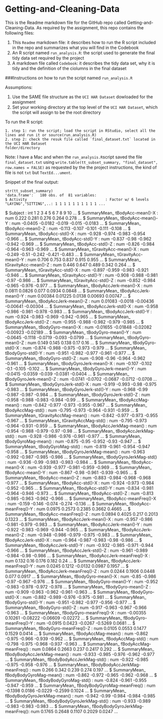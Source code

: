 Getting-and-Cleaning-Data
===========

This is the Readme markdown file for the GitHub repo called Getting-and-Cleaning-Data.
As required by the assignment, this repo contains the following files:

1. This `Readme` markdown file: it describes how to run the R script included in the repo and summarizes what you will find in the Codebook
2. An R script named `run_analysis.R`: the script used to generate the final tidy data set required by the project
3. A markdown file called `Codebook`: it describes the tidy data set, why it is tidy and the definition of the ciolumns in the final dataset
 
###Instructions on how to run the script named `run_analysis.R`

Assumptions: 

1. Use the SAME file structure as the `UCI HAR Dataset` dowloaded for the assignment
2. Set your working directory at the top level of the `UCI HAR Dataset`, which the script will assign to be the root directory
 
To run the R script:

<!-- -->
    1. step 1: run the script; load the script in RStudio, select all the lines and run it or source(run_analysis.R)
    2. step 2: check the resuk file called `final_dataset.txt` located in the UCI HAR Dataset             
    folder/directory

Note: I have a Mac and when the `run_analysis.R`script saved the file `final_dataset.txt` using `write.table(tt_subset_summary, "final_dataset", row.names = FALSE)` as requested by the the project instructions, the kind of file is not `txt` but `TextEd...ument`.

Snippet of the final output:

<!-- -->
    str(tt_subset_summary)
    'data.frame':	180 obs. of  81 variables:
    $ Activity                                    : Factor w/ 6 levels "LAYING","SITTING",..: 1 1 1 1 1 1 1 1 1 1 ...
   $ Subject                                     : int  1 2 3 4 5 6 7 8 9 10 ...
   $ SummaryMean_ tBodyAcc-mean()-X              : num  0.222 0.281 0.276 0.264 0.278 ...
   $ SummaryMean_ tBodyAcc-mean()-Y              : num  -0.0405 -0.0182 -0.019 -0.015 -0.0183 ...
   $ SummaryMean_ tBodyAcc-mean()-Z              : num  -0.113 -0.107 -0.101 -0.111 -0.108 ...
   $ SummaryMean_ tBodyAcc-std()-X               : num  -0.928 -0.974 -0.983 -0.954 -0.966 ...
   $ SummaryMean_ tBodyAcc-std()-Y               : num  -0.837 -0.98 -0.962 -0.942 -0.969 ...
   $ SummaryMean_ tBodyAcc-std()-Z               : num  -0.826 -0.984 -0.964 -0.963 -0.969 ...
   $ SummaryMean_ tGravityAcc-mean()-X           : num  -0.249 -0.51 -0.242 -0.421 -0.483 ...
   $ SummaryMean_ tGravityAcc-mean()-Y           : num  0.706 0.753 0.837 0.915 0.955 ...
   $ SummaryMean_ tGravityAcc-mean()-Z           : num  0.446 0.647 0.489 0.342 0.264 ...
   $ SummaryMean_ tGravityAcc-std()-X            : num  -0.897 -0.959 -0.983 -0.921 -0.946 ...
   $ SummaryMean_ tGravityAcc-std()-Y            : num  -0.908 -0.988 -0.981 -0.97 -0.986 ...
   $ SummaryMean_ tGravityAcc-std()-Z            : num  -0.852 -0.984 -0.965 -0.976 -0.977 ...
   $ SummaryMean_ tBodyAccJerk-mean()-X          : num  0.0811 0.0826 0.077 0.0934 0.0848 ...
   $ SummaryMean_ tBodyAccJerk-mean()-Y          : num  0.00384 0.01225 0.0138 0.00693 0.00747 ...
   $ SummaryMean_ tBodyAccJerk-mean()-Z          : num  0.01083 -0.0018 -0.00436 -0.00641 -0.00304 ...
   $ SummaryMean_ tBodyAccJerk-std()-X           : num  -0.958 -0.986 -0.981 -0.978 -0.983 ...
   $ SummaryMean_ tBodyAccJerk-std()-Y           : num  -0.924 -0.983 -0.969 -0.942 -0.965 ...
   $ SummaryMean_ tBodyAccJerk-std()-Z           : num  -0.955 -0.988 -0.982 -0.979 -0.985 ...
   $ SummaryMean_ tBodyGyro-mean()-X             : num  -0.01655 -0.01848 -0.02082 -0.00923 -0.02189 ...
   $ SummaryMean_ tBodyGyro-mean()-Y             : num  -0.0645 -0.1118 -0.0719 -0.093 -0.0799 ...
   $ SummaryMean_ tBodyGyro-mean()-Z             : num  0.149 0.145 0.138 0.17 0.16 ...
   $ SummaryMean_ tBodyGyro-std()-X              : num  -0.874 -0.988 -0.975 -0.973 -0.979 ...
   $ SummaryMean_ tBodyGyro-std()-Y              : num  -0.951 -0.982 -0.977 -0.961 -0.977 ...
   $ SummaryMean_ tBodyGyro-std()-Z              : num  -0.908 -0.96 -0.964 -0.962 -0.961 ...
   $ SummaryMean_ tBodyGyroJerk-mean()-X         : num  -0.107 -0.102 -0.1 -0.105 -0.102 ...
   $ SummaryMean_ tBodyGyroJerk-mean()-Y         : num  -0.0415 -0.0359 -0.039 -0.0381 -0.0404 ...
   $ SummaryMean_ tBodyGyroJerk-mean()-Z         : num  -0.0741 -0.0702 -0.0687 -0.0712 -0.0708 ...
   $ SummaryMean_ tBodyGyroJerk-std()-X          : num  -0.919 -0.993 -0.98 -0.975 -0.983 ...
   $ SummaryMean_ tBodyGyroJerk-std()-Y          : num  -0.968 -0.99 -0.987 -0.987 -0.984 ...
   $ SummaryMean_ tBodyGyroJerk-std()-Z          : num  -0.958 -0.988 -0.983 -0.984 -0.99 ...
   $ SummaryMean_ tBodyAccMag-mean()             : num  -0.842 -0.977 -0.973 -0.955 -0.967 ...
   $ SummaryMean_ tBodyAccMag-std()              : num  -0.795 -0.973 -0.964 -0.931 -0.959 ...
   $ SummaryMean_ tGravityAccMag-mean()          : num  -0.842 -0.977 -0.973 -0.955 -0.967 ...
   $ SummaryMean_ tGravityAccMag-std()           : num  -0.795 -0.973 -0.964 -0.931 -0.959 ...
   $ SummaryMean_ tBodyAccJerkMag-mean()         : num  -0.954 -0.988 -0.979 -0.97 -0.98 ...
   $ SummaryMean_ tBodyAccJerkMag-std()          : num  -0.928 -0.986 -0.976 -0.961 -0.977 ...
   $ SummaryMean_ tBodyGyroMag-mean()            : num  -0.875 -0.95 -0.952 -0.93 -0.947 ...
   $ SummaryMean_ tBodyGyroMag-std()             : num  -0.819 -0.961 -0.954 -0.947 -0.958 ...
   $ SummaryMean_ tBodyGyroJerkMag-mean()        : num  -0.963 -0.992 -0.987 -0.985 -0.986 ...
   $ SummaryMean_ tBodyGyroJerkMag-std()         : num  -0.936 -0.99 -0.983 -0.983 -0.984 ...
   $ SummaryMean_ fBodyAcc-mean()-X              : num  -0.939 -0.977 -0.981 -0.959 -0.969 ...
   $ SummaryMean_ fBodyAcc-mean()-Y              : num  -0.867 -0.98 -0.961 -0.939 -0.965 ...
   $ SummaryMean_ fBodyAcc-mean()-Z              : num  -0.883 -0.984 -0.968 -0.968 -0.977 ...
   $ SummaryMean_ fBodyAcc-std()-X               : num  -0.924 -0.973 -0.984 -0.952 -0.965 ...
   $ SummaryMean_ fBodyAcc-std()-Y               : num  -0.834 -0.981 -0.964 -0.946 -0.973 ...
   $ SummaryMean_ fBodyAcc-std()-Z               : num  -0.813 -0.985 -0.963 -0.962 -0.966 ...
   $ SummaryMean_ fBodyAcc-meanFreq()-X          : num  -0.159 -0.146 -0.074 -0.274 -0.136 ...
   $ SummaryMean_ fBodyAcc-meanFreq()-Y          : num  0.0975 0.2573 0.2385 0.3662 0.4665 ...
   $ SummaryMean_ fBodyAcc-meanFreq()-Z          : num  0.0894 0.4025 0.217 0.2013 0.1323 ...
   $ SummaryMean_ fBodyAccJerk-mean()-X          : num  -0.957 -0.986 -0.981 -0.979 -0.983 ...
   $ SummaryMean_ fBodyAccJerk-mean()-Y          : num  -0.922 -0.983 -0.969 -0.944 -0.965 ...
   $ SummaryMean_ fBodyAccJerk-mean()-Z          : num  -0.948 -0.986 -0.979 -0.975 -0.983 ...
   $ SummaryMean_ fBodyAccJerk-std()-X           : num  -0.964 -0.987 -0.983 -0.98 -0.986 ...
   $ SummaryMean_ fBodyAccJerk-std()-Y           : num  -0.932 -0.985 -0.971 -0.944 -0.966 ...
   $ SummaryMean_ fBodyAccJerk-std()-Z           : num  -0.961 -0.989 -0.984 -0.98 -0.986 ...
   $ SummaryMean_ fBodyAccJerk-meanFreq()-X      : num  0.132 0.16 0.176 0.182 0.24 ...
   $ SummaryMean_ fBodyAccJerk-meanFreq()-Y      : num  0.0245 0.1212 -0.0132 0.0987 0.1957 ...
   $ SummaryMean_ fBodyAccJerk-meanFreq()-Z      : num  0.0244 0.1906 0.0448 0.077 0.0917 ...
   $ SummaryMean_ fBodyGyro-mean()-X             : num  -0.85 -0.986 -0.97 -0.967 -0.976 ...
   $ SummaryMean_ fBodyGyro-mean()-Y             : num  -0.952 -0.983 -0.978 -0.972 -0.978 ...
   $ SummaryMean_ fBodyGyro-mean()-Z             : num  -0.909 -0.963 -0.962 -0.961 -0.963 ...
   $ SummaryMean_ fBodyGyro-std()-X              : num  -0.882 -0.989 -0.976 -0.975 -0.981 ...
   $ SummaryMean_ fBodyGyro-std()-Y              : num  -0.951 -0.982 -0.977 -0.956 -0.977 ...
   $ SummaryMean_ fBodyGyro-std()-Z              : num  -0.917 -0.963 -0.967 -0.966 -0.963 ...
   $ SummaryMean_ fBodyGyro-meanFreq()-X         : num  -0.00355 0.10261 -0.08222 -0.06609 -0.02272 ...
   $ SummaryMean_ fBodyGyro-meanFreq()-Y         : num  -0.0915 0.0423 -0.0267 -0.5269 0.0681 ...
   $ SummaryMean_ fBodyGyro-meanFreq()-Z         : num  0.0105 0.0553 0.1477 0.1529 0.0414 ...
   $ SummaryMean_ fBodyAccMag-mean()             : num  -0.862 -0.975 -0.966 -0.939 -0.962 ...
   $ SummaryMean_ fBodyAccMag-std()              : num  -0.798 -0.975 -0.968 -0.937 -0.963 ...
   $ SummaryMean_ fBodyAccMag-meanFreq()         : num  0.0864 0.2663 0.237 0.2417 0.292 ...
   $ SummaryMean_ fBodyBodyAccJerkMag-mean()     : num  -0.933 -0.985 -0.976 -0.962 -0.977 ...
   $ SummaryMean_ fBodyBodyAccJerkMag-std()      : num  -0.922 -0.985 -0.975 -0.958 -0.976 ...
   $ SummaryMean_ fBodyBodyAccJerkMag-meanFreq() : num  0.266 0.342 0.239 0.274 0.197 ...
   $ SummaryMean_ fBodyBodyGyroMag-mean()        : num  -0.862 -0.972 -0.965 -0.962 -0.968 ...
   $ SummaryMean_ fBodyBodyGyroMag-std()         : num  -0.824 -0.961 -0.955 -0.947 -0.959 ...
   $ SummaryMean_ fBodyBodyGyroMag-meanFreq()    : num  -0.1398 0.0186 -0.0229 -0.2599 0.1024 ...
   $ SummaryMean_ fBodyBodyGyroJerkMag-mean()    : num  -0.942 -0.99 -0.984 -0.984 -0.985 ...
   $ SummaryMean_ fBodyBodyGyroJerkMag-std()     : num  -0.933 -0.989 -0.983 -0.983 -0.983 ...
   $ SummaryMean_ fBodyBodyGyroJerkMag-meanFreq(): num  0.1765 0.2648 0.1107 0.2029 0.0247 ...
> 


 

 
 

 



